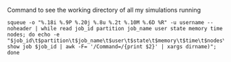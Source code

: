 Command to see the working directory of all my simulations running
```
squeue -o "%.18i %.9P %.20j %.8u %.2t %.10M %.6D %R" -u username --noheader | while read job_id partition job_name user state memory time nodes; do echo -e "$job_id\t$partition\t$job_name\t$user\t$state\t$memory\t$time\t$nodes\t$(scontrol show job $job_id | awk -F= '/Command=/{print $2}' | xargs dirname)"; done
```
